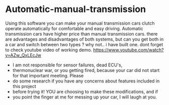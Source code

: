 # Automatic-manual-transmission
Using this software you can make your manual transmission cars clutch operate automatically for comfortable and easy driving.
Automatic transmission cars have higher price than manual transmission cars. there are advantages and disadvantages of both systems,
but can you get both in a car and switch between two types ?
why not.. i have built one. dont forget to check youtube video of working demo.
https://www.youtube.com/watch?v=AZw_QxLEcJw



 * I am not responsible for sensor failures, dead ECU's,
 * thermonuclear war, or you getting fired, because your car did not start for that important meeting. Please
 * do some research if you have any concerns about features included in this project
 * before trying it! YOU are choosing to make these modifications, and if
 * you point the finger at me for messing up your car, I will laugh at you.
 
